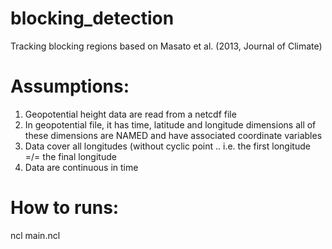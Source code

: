 # blocking_detection
Tracking blocking regions based on Masato et al. (2013, Journal of Climate)

 Assumptions:
 =============
1. Geopotential height data are read from a netcdf file
2. In geopotential file, it has time, latitude and longitude dimensions
   all of these dimensions are NAMED and have associated coordinate variables
3. Data cover all longitudes (without cyclic point
   .. i.e. the first longitude =/= the final longitude
4. Data are continuous in time

How to runs:
=============

ncl main.ncl
